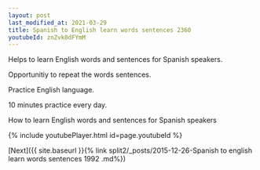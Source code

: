 ```yaml
---
layout: post
last_modified_at: 2021-03-29
title: Spanish to English learn words sentences 2360 
youtubeId: znZvk0dFYmM
---
```

 
 
Helps to learn English words and sentences for Spanish speakers.

Opportunitiy to repeat the words sentences. 

Practice English language. 
 
10 minutes practice every day. 
 
How to learn English words and sentences for Spanish speakers 
 
{% include youtubePlayer.html id=page.youtubeId %}
 
 
[Next]({{ site.baseurl }}{% link  split2/_posts/2015-12-26-Spanish to english learn words sentences 1992 .md%})
 
